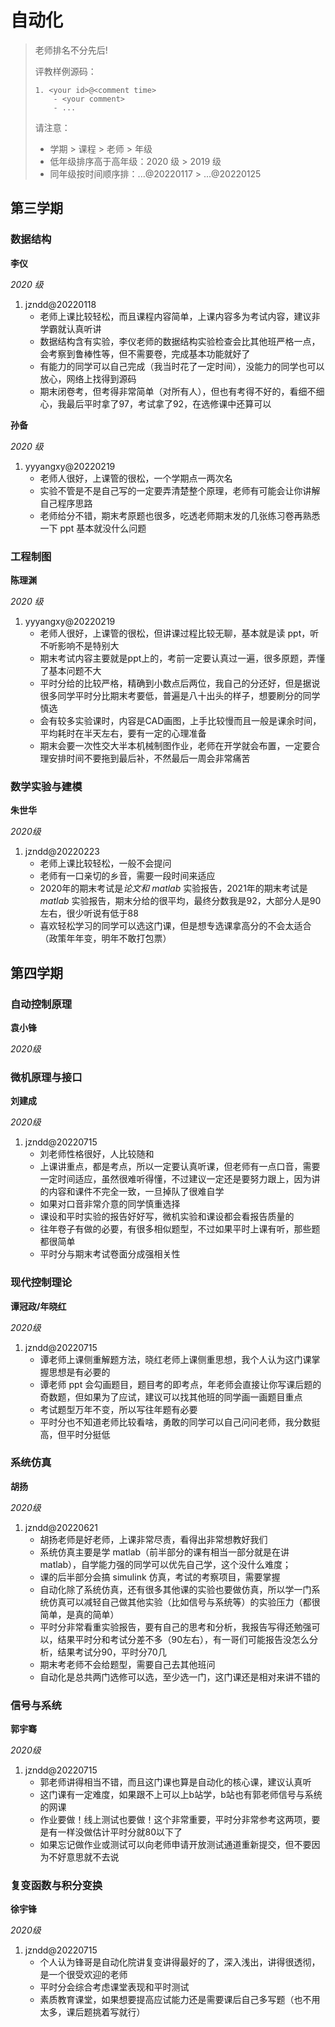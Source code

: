 
# 自动化

> 老师排名不分先后!
>
> 评教样例源码：
>
> ```
> 1. <your id>@<comment time>
>     - <your comment>
>     - ...
> ```
>
> 请注意：
>
> - 学期 > 课程 > 老师 > 年级
> - 低年级排序高于高年级：2020 级 > 2019 级
> - 同年级按时间顺序排：...@20220117 > ...@20220125


## 第三学期

### 数据结构


**李仪**

*2020 级*

1. jzndd@20220118
      - 老师上课比较轻松，而且课程内容简单，上课内容多为考试内容，建议非学霸就认真听讲
      - 数据结构含有实验，李仪老师的数据结构实验检查会比其他班严格一点，会考察到鲁棒性等，但不需要卷，完成基本功能就好了
      - 有能力的同学可以自己完成（我当时花了一定时间），没能力的同学也可以放心，网络上找得到源码
      - 期末闭卷考，但考得非常简单（对所有人），但也有考得不好的，看细不细心，我最后平时拿了97，考试拿了92，在选修课中还算可以
  
**孙备**
     
*2020 级*

1. yyyangxy@20220219 
      - 老师人很好，上课管的很松，一个学期点一两次名
      - 实验不管是不是自己写的一定要弄清楚整个原理，老师有可能会让你讲解自己程序思路
      - 老师给分不错，期末考原题也很多，吃透老师期末发的几张练习卷再熟悉一下 ppt 基本就没什么问题

### 工程制图
    
**陈理渊**

*2020 级*

1. yyyangxy@20220219                   
    - 老师人很好，上课管的很松，但讲课过程比较无聊，基本就是读 ppt，听不听影响不是特别大
    - 期末考试内容主要就是ppt上的，考前一定要认真过一遍，很多原题，弄懂了基本问题不大
    - 平时分给的比较严格，精确到小数点后两位，我自己的分还好，但是据说很多同学平时分比期末考要低，普遍是八十出头的样子，想要刷分的同学慎选
    - 会有较多实验课时，内容是CAD画图，上手比较慢而且一般是课余时间，平均耗时在半天左右，要有一定的心理准备
    - 期末会要一次性交大半本机械制图作业，老师在开学就会布置，一定要合理安排时间不要拖到最后补，不然最后一周会非常痛苦

### 数学实验与建模

**朱世华**

*2020级*

1. jzndd@20220223
      - 老师上课比较轻松，一般不会提问
      - 老师有一口亲切的乡音，需要一段时间来适应
      - 2020年的期末考试是*论文和 matlab* 实验报告，2021年的期末考试是 *matlab* 实验报告，期末分给的很平均，最终分数我是92，大部分人是90左右，很少听说有低于88
      - 喜欢轻松学习的同学可以选这门课，但是想专选课拿高分的不会太适合（政策年年变，明年不敢打包票）


## 第四学期

### 自动控制原理

**袁小锋**

*2020级*

### 微机原理与接口

**刘建成**

*2020级*

1. jzndd@20220715
   - 刘老师性格很好，人比较随和
   - 上课讲重点，都是考点，所以一定要认真听课，但老师有一点口音，需要一定时间适应，虽然很难听得懂，不过建议一定还是要努力跟上，因为讲的内容和课件不完全一致，一旦掉队了很难自学
   - 如果对口音非常介意的同学慎重选择
   - 课设和平时实验的报告好好写，微机实验和课设都会看报告质量的
   - 往年卷子有做的必要，有很多相似题型，不过如果平时上课有听，那些题都很简单
   - 平时分与期末考试卷面分成强相关性
  
### 现代控制理论

**谭冠政/年晓红**

*2020级*

1. jzndd@20220715 
   - 谭老师上课侧重解题方法，晓红老师上课侧重思想，我个人认为这门课掌握思想是有必要的
   - 谭老师 ppt 会勾画题目，题目考的即考点，年老师会直接让你写课后题的奇数题，但如果为了应试，建议可以找其他班的同学画一画题目重点
   - 考试题型万年不变，所以写往年题有必要
   - 平时分也不知道老师比较看啥，勇敢的同学可以自己问问老师，我分数挺高，但平时分挺低
  
### 系统仿真

**胡扬**

*2020级*

1. jzndd@20220621
      - 胡扬老师是好老师，上课非常尽责，看得出非常想教好我们
      - 系统仿真主要是学 matlab（前半部分的课有相当一部分就是在讲 matlab），自学能力强的同学可以优先自己学，这个没什么难度； 
      - 课的后半部分会搞 simulink 仿真，考试的考察项目，需要掌握
      - 自动化除了系统仿真，还有很多其他课的实验也要做仿真，所以学一门系统仿真可以减轻自己做其他实验（比如信号与系统等）的实验压力（都很简单，是真的简单）
      - 平时分非常看重实验报告，要有自己的思考和分析，我报告写得还勉强可以，结果平时分和考试分差不多（90左右），有一哥们可能报告没怎么分析，结果考试分90，平时分70几
      - 期末考老师不会给题型，需要自己去其他班问
      - 自动化是总共两门选修可以选，至少选一门，这门课还是相对来讲不错的

### 信号与系统

**郭宇骞**

*2020级*

1. jzndd@20220715
   - 郭老师讲得相当不错，而且这门课也算是自动化的核心课，建议认真听
   - 这门课有一定难度，如果跟不上可以上b站学，b站也有郭老师信号与系统的网课
   - 作业要做！线上测试也要做！这个非常重要，平时分非常参考这两项，要是有一样没做估计平时分就80以下了
   - 如果忘记做作业或测试可以向老师申请开放测试通道重新提交，但不要因为不好意思就不去说

### 复变函数与积分变换

**徐宇锋**

*2020级*

1. jzndd@20220715
   - 个人认为锋哥是自动化院讲复变讲得最好的了，深入浅出，讲得很透彻，是一个很受欢迎的老师
   - 平时分会综合考虑课堂表现和平时测试
   - 素质教育课堂，如果想要提高应试能力还是需要课后自己多写题（也不用太多，课后题挑着写就行）


